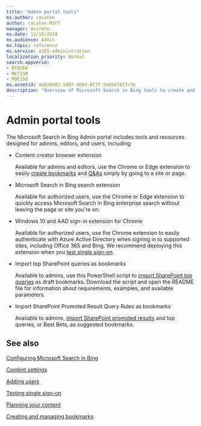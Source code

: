 ```yaml
---
title: "Admin portal tools"
ms.author: cmcatee
author: cmcatee-MSFT
manager: mnirkhe
ms.date: 12/18/2018
ms.audience: Admin
ms.topic: reference
ms.service: o365-administration
localization_priority: Normal
search.appverid:
- BFB160
- MET150
- MOE150
ms.assetid: 4a824483-2407-4bbd-8f7f-5ebb47817c7e
description: "Overview of Microsoft Search in Bing tools to create and import results, sign in automatically, and search from anywhere"
---
```


# Admin portal tools

The Microsoft Search in Bing Admin portal includes tools and resources designed for admins, editors, and users, including:
  
- Content creator browser extension
    
    Available for admins and editors, use the Chrome or Edge extension to easily [create bookmarks](../bookmarks/create-bookmarks.md) and [Q&As](../qas/create-qas.md) simply by going to a site or page. 
    
- Microsoft Search in Bing search extension
    
    Available for authorized users, use the Chrome or Edge extension to quickly access Microsoft Search in Bing enterprise search without leaving the page or site you're on.
    
- Windows 10 and AAD sign-in extension for Chrome
    
    Available for authorized users, use the Chrome extension to easily authenticate with Azure Active Directory when signing in to supported sites, including Office 365 and Bing. We recommend deploying this extension when you [test single sign-on](test-single-sign-on.md).
    
- Import top SharePoint queries as bookmarks
    
    Available to admins, use this PowerShell script to [import SharePoint top queries](../bookmarks/import-sharepoint-promoted-results-and-top-queries.md) as draft bookmarks. Download the script and open the README file for information about requirements, examples, and available parameters. 
    
- Import SharePoint Promoted Result Query Rules as bookmarks
    
    Available to admins, [import SharePoint promoted results](../bookmarks/import-sharepoint-promoted-results-and-top-queries.md) and top queries, or Best Bets, as suggested bookmarks. 
    
## See also

[Configuring Microsoft Search in Bing](set-up-microsoft-search.md)
  
[Content settings](content-settings.md)
  
[Adding users](add-users.md)
  
[Testing single sign-on](test-single-sign-on.md)
  
[Planning your content](plan-your-content.md)
  
[Creating and managing bookmarks](../bookmarks/create-and-manage-bookmarks.md)
  

